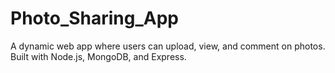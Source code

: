 # Photo_Sharing_App
A dynamic web app where users can upload, view, and comment on photos. Built with Node.js, MongoDB, and Express.
